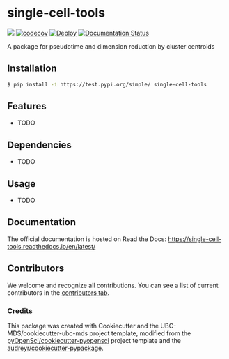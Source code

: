 # single-cell-tools 

![](https://github.com/whtns/single-cell-tools/workflows/build/badge.svg) [![codecov](https://codecov.io/gh/whtns/single-cell-tools/branch/main/graph/badge.svg)](https://codecov.io/gh/whtns/single-cell-tools) [![Deploy](https://github.com/whtns/single-cell-tools/actions/workflows/deploy.yml/badge.svg)](https://github.com/whtns/single-cell-tools/actions/workflows/deploy.yml) [![Documentation Status](https://readthedocs.org/projects/single-cell-tools/badge/?version=latest)](https://single-cell-tools.readthedocs.io/en/latest/?badge=latest)

A package for pseudotime and dimension reduction by cluster centroids

## Installation

```bash
$ pip install -i https://test.pypi.org/simple/ single-cell-tools
```

## Features

- TODO

## Dependencies

- TODO

## Usage

- TODO

## Documentation

The official documentation is hosted on Read the Docs: https://single-cell-tools.readthedocs.io/en/latest/

## Contributors

We welcome and recognize all contributions. You can see a list of current contributors in the [contributors tab](https://github.com/whtns/single-cell-tools/graphs/contributors).

### Credits

This package was created with Cookiecutter and the UBC-MDS/cookiecutter-ubc-mds project template, modified from the [pyOpenSci/cookiecutter-pyopensci](https://github.com/pyOpenSci/cookiecutter-pyopensci) project template and the [audreyr/cookiecutter-pypackage](https://github.com/audreyr/cookiecutter-pypackage).
